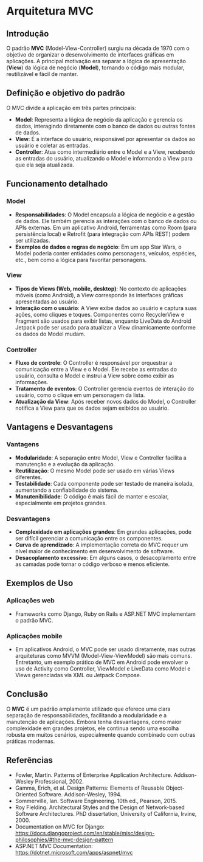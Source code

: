 
# Arquitetura MVC

## Introdução
O padrão **MVC** (Model-View-Controller) surgiu na década de 1970 com o objetivo de organizar o desenvolvimento de interfaces gráficas em aplicações. A principal motivação era separar a lógica de apresentação (**View**) da lógica de negócio (**Model**), tornando o código mais modular, reutilizável e fácil de manter.

## Definição e objetivo do padrão
O MVC divide a aplicação em três partes principais:
- **Model**: Representa a lógica de negócio da aplicação e gerencia os dados, interagindo diretamente com o banco de dados ou outras fontes de dados.
- **View**: É a interface do usuário, responsável por apresentar os dados ao usuário e coletar as entradas.
- **Controller**: Atua como intermediário entre o Model e a View, recebendo as entradas do usuário, atualizando o Model e informando a View para que ela seja atualizada.

## Funcionamento detalhado

### Model
- **Responsabilidades**: O Model encapsula a lógica de negócio e a gestão de dados. Ele também gerencia as interações com o banco de dados ou APIs externas. Em um aplicativo Android, ferramentas como Room (para persistência local) e Retrofit (para integração com APIs REST) podem ser utilizadas.
- **Exemplos de dados e regras de negócio**: Em um app Star Wars, o Model poderia conter entidades como personagens, veículos, espécies, etc., bem como a lógica para favoritar personagens.

### View
- **Tipos de Views (Web, mobile, desktop)**: No contexto de aplicações móveis (como Android), a View corresponde às interfaces gráficas apresentadas ao usuário.
- **Interação com o usuário**: A View exibe dados ao usuário e captura suas ações, como cliques e toques. Componentes como RecyclerView e Fragment são usados para exibir listas, enquanto LiveData do Android Jetpack pode ser usado para atualizar a View dinamicamente conforme os dados do Model mudam.

### Controller
- **Fluxo de controle**: O Controller é responsável por orquestrar a comunicação entre a View e o Model. Ele recebe as entradas do usuário, consulta o Model e instrui a View sobre como exibir as informações.
- **Tratamento de eventos**: O Controller gerencia eventos de interação do usuário, como o clique em um personagem da lista.
- **Atualização da View**: Após receber novos dados do Model, o Controller notifica a View para que os dados sejam exibidos ao usuário.

## Vantagens e Desvantagens

### Vantagens
- **Modularidade**: A separação entre Model, View e Controller facilita a manutenção e a evolução da aplicação.
- **Reutilização**: O mesmo Model pode ser usado em várias Views diferentes.
- **Testabilidade**: Cada componente pode ser testado de maneira isolada, aumentando a confiabilidade do sistema.
- **Manutenibilidade**: O código é mais fácil de manter e escalar, especialmente em projetos grandes.

### Desvantagens
- **Complexidade em aplicações grandes**: Em grandes aplicações, pode ser difícil gerenciar a comunicação entre os componentes.
- **Curva de aprendizado**: A implementação correta do MVC requer um nível maior de conhecimento em desenvolvimento de software.
- **Desacoplamento excessivo**: Em alguns casos, o desacoplamento entre as camadas pode tornar o código verboso e menos eficiente.

## Exemplos de Uso

### Aplicações web
- Frameworks como Django, Ruby on Rails e ASP.NET MVC implementam o padrão MVC.

### Aplicações mobile
- Em aplicativos Android, o MVC pode ser usado diretamente, mas outras arquiteturas como MVVM (Model-View-ViewModel) são mais comuns. Entretanto, um exemplo prático de MVC em Android pode envolver o uso de Activity como Controller, ViewModel e LiveData como Model e Views gerenciadas via XML ou Jetpack Compose.

## Conclusão
O **MVC** é um padrão amplamente utilizado que oferece uma clara separação de responsabilidades, facilitando a modularidade e a manutenção de aplicações. Embora tenha desvantagens, como maior complexidade em grandes projetos, ele continua sendo uma escolha robusta em muitos cenários, especialmente quando combinado com outras práticas modernas.

## Referências
- Fowler, Martin. Patterns of Enterprise Application Architecture. Addison-Wesley Professional, 2002.
- Gamma, Erich, et al. Design Patterns: Elements of Reusable Object-Oriented Software. Addison-Wesley, 1994.
- Sommerville, Ian. Software Engineering. 10th ed., Pearson, 2015.
- Roy Fielding. Architectural Styles and the Design of Network-based Software Architectures. PhD dissertation, University of California, Irvine, 2000.
- Documentation on MVC for Django: https://docs.djangoproject.com/en/stable/misc/design-philosophies/#the-mvc-design-pattern
- ASP.NET MVC Documentation: https://dotnet.microsoft.com/apps/aspnet/mvc
